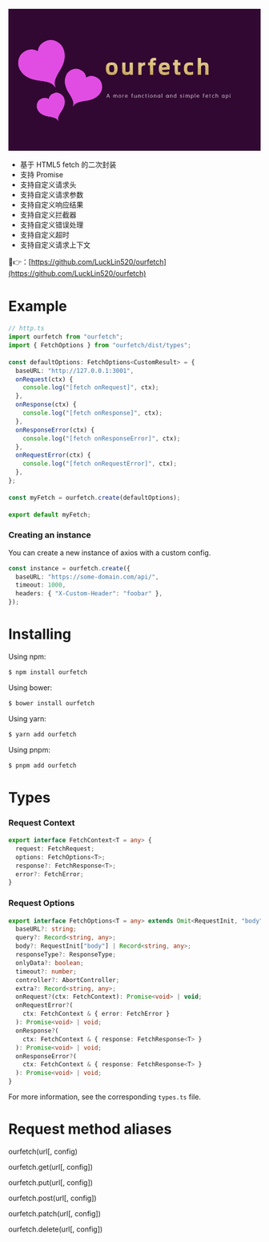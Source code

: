 ![banner.png](https://github.com/LuckLin520/ourfetch/blob/master/banner.jpg)

- 基于 HTML5 fetch 的二次封装
- 支持 Promise
- 支持自定义请求头
- 支持自定义请求参数
- 支持自定义响应结果
- 支持自定义拦截器
- 支持自定义错误处理
- 支持自定义超时
- 支持自定义请求上下文

🌟👉：[https://github.com/LuckLin520/ourfetch](https://github.com/LuckLin520/ourfetch)

# Example

```typescript
// http.ts
import ourfetch from "ourfetch";
import { FetchOptions } from "ourfetch/dist/types";

const defaultOptions: FetchOptions<CustomResult> = {
  baseURL: "http://127.0.0.1:3001",
  onRequest(ctx) {
    console.log("[fetch onRequest]", ctx);
  },
  onResponse(ctx) {
    console.log("[fetch onResponse]", ctx);
  },
  onResponseError(ctx) {
    console.log("[fetch onResponseError]", ctx);
  },
  onRequestError(ctx) {
    console.log("[fetch onRequestError]", ctx);
  },
};

const myFetch = ourfetch.create(defaultOptions);

export default myFetch;
```

### Creating an instance

You can create a new instance of axios with a custom config.

```typescript
const instance = ourfetch.create({
  baseURL: "https://some-domain.com/api/",
  timeout: 1000,
  headers: { "X-Custom-Header": "foobar" },
});
```

# Installing

Using npm:

```bash
$ npm install ourfetch
```

Using bower:

```bash
$ bower install ourfetch
```

Using yarn:

```bash
$ yarn add ourfetch
```

Using pnpm:

```bash
$ pnpm add ourfetch
```

# Types

### Request Context

```typescript
export interface FetchContext<T = any> {
  request: FetchRequest;
  options: FetchOptions<T>;
  response?: FetchResponse<T>;
  error?: FetchError;
}
```

### Request Options

```typescript
export interface FetchOptions<T = any> extends Omit<RequestInit, "body"> {
  baseURL?: string;
  query?: Record<string, any>;
  body?: RequestInit["body"] | Record<string, any>;
  responseType?: ResponseType;
  onlyData?: boolean;
  timeout?: number;
  controller?: AbortController;
  extra?: Record<string, any>;
  onRequest?(ctx: FetchContext): Promise<void> | void;
  onRequestError?(
    ctx: FetchContext & { error: FetchError }
  ): Promise<void> | void;
  onResponse?(
    ctx: FetchContext & { response: FetchResponse<T> }
  ): Promise<void> | void;
  onResponseError?(
    ctx: FetchContext & { response: FetchResponse<T> }
  ): Promise<void> | void;
}
```

For more information, see the corresponding `types.ts` file.

# Request method aliases

ourfetch(url[, config)

ourfetch.get(url[, config])

ourfetch.put(url[, config])

ourfetch.post(url[, config])

ourfetch.patch(url[, config])

ourfetch.delete(url[, config])
